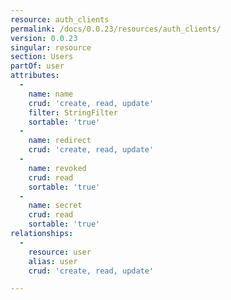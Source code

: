 ```yaml
---
resource: auth_clients
permalink: /docs/0.0.23/resources/auth_clients/
version: 0.0.23
singular: resource
section: Users
partOf: user
attributes:
  -
    name: name
    crud: 'create, read, update'
    filter: StringFilter
    sortable: 'true'
  -
    name: redirect
    crud: 'create, read, update'
  -
    name: revoked
    crud: read
    sortable: 'true'
  -
    name: secret
    crud: read
    sortable: 'true'
relationships:
  -
    resource: user
    alias: user
    crud: 'create, read, update'

---
```

